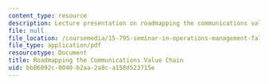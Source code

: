 ```yaml
---
content_type: resource
description: Lecture presentation on roadmapping the communications value chain.
file: null
file_location: /coursemedia/15-795-seminar-in-operations-management-fall-2002/bb86092c0040b2aa2a8ca158d523715e_commroadmapmitfine021102.pdf
file_type: application/pdf
resourcetype: Document
title: Roadmapping the Communications Value Chain
uid: bb86092c-0040-b2aa-2a8c-a158d523715e
---
```

